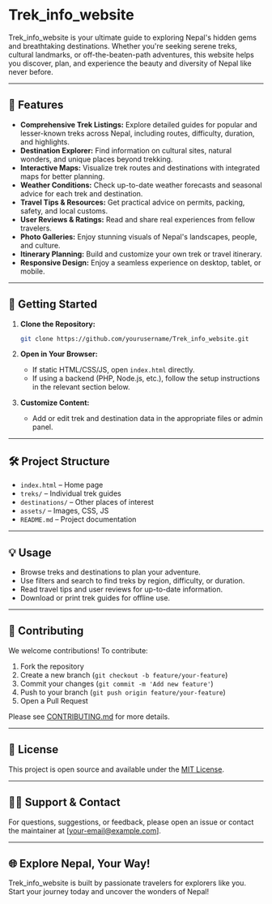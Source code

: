 # Trek_info_website
Trek_info_website is your ultimate guide to exploring Nepal's hidden gems and breathtaking destinations. Whether you're seeking serene treks, cultural landmarks, or off-the-beaten-path adventures, this website helps you discover, plan, and experience the beauty and diversity of Nepal like never before.

---

## 🌄 Features

- **Comprehensive Trek Listings:** Explore detailed guides for popular and lesser-known treks across Nepal, including routes, difficulty, duration, and highlights.
- **Destination Explorer:** Find information on cultural sites, natural wonders, and unique places beyond trekking.
- **Interactive Maps:** Visualize trek routes and destinations with integrated maps for better planning.
- **Weather Conditions:** Check up-to-date weather forecasts and seasonal advice for each trek and destination.
- **Travel Tips & Resources:** Get practical advice on permits, packing, safety, and local customs.
- **User Reviews & Ratings:** Read and share real experiences from fellow travelers.
- **Photo Galleries:** Enjoy stunning visuals of Nepal's landscapes, people, and culture.
- **Itinerary Planning:** Build and customize your own trek or travel itinerary.
- **Responsive Design:** Enjoy a seamless experience on desktop, tablet, or mobile.

---

## 🚀 Getting Started

1. **Clone the Repository:**
   ```bash
   git clone https://github.com/yourusername/Trek_info_website.git
   ```
2. **Open in Your Browser:**
   - If static HTML/CSS/JS, open `index.html` directly.
   - If using a backend (PHP, Node.js, etc.), follow the setup instructions in the relevant section below.

3. **Customize Content:**
   - Add or edit trek and destination data in the appropriate files or admin panel.

---

## 🛠️ Project Structure

- `index.html` – Home page
- `treks/` – Individual trek guides
- `destinations/` – Other places of interest
- `assets/` – Images, CSS, JS
- `README.md` – Project documentation

---

## 💡 Usage

- Browse treks and destinations to plan your adventure.
- Use filters and search to find treks by region, difficulty, or duration.
- Read travel tips and user reviews for up-to-date information.
- Download or print trek guides for offline use.

---

## 🤝 Contributing

We welcome contributions! To contribute:
1. Fork the repository
2. Create a new branch (`git checkout -b feature/your-feature`)
3. Commit your changes (`git commit -m 'Add new feature'`)
4. Push to your branch (`git push origin feature/your-feature`)
5. Open a Pull Request

Please see [CONTRIBUTING.md](CONTRIBUTING.md) for more details.

---

## 📄 License

This project is open source and available under the [MIT License](LICENSE).

---

## 🙋‍♂️ Support & Contact

For questions, suggestions, or feedback, please open an issue or contact the maintainer at [your-email@example.com].

---

## 🌐 Explore Nepal, Your Way!

Trek_info_website is built by passionate travelers for explorers like you. Start your journey today and uncover the wonders of Nepal!
